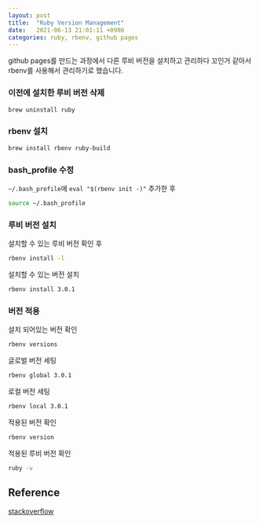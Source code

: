 ```yaml
---
layout: post
title:  "Ruby Version Management"
date:   2021-06-13 21:01:11 +0900
categories: ruby, rbenv, github pages
---
```

github pages를 만드는 과정에서 다른 루비 버전을 설치하고 관리하다 꼬인거 같아서 rbenv를 사용해서 관리하기로 했습니다.

### 이전에 설치한 루비 버전 삭제

```bash
brew uninstall ruby
```

### rbenv 설치

```bash
brew install rbenv ruby-build
```

### bash_profile 수정

`~/.bash_profile`에 `eval "$(rbenv init -)"` 추가한 후

```bash
source ~/.bash_profile
```

### 루비 버전 설치

설치할 수 있는 루비 버전 확인 후

```bash
rbenv install -l
```

설치할 수 있는 버전 설치 

```bash
rbenv install 3.0.1
```

### 버전 적용

설치 되어있는 버전 확인

```bash
rbenv versions
```

글로벌 버전 세팅

```bash
rbenv global 3.0.1
```

로컬 버전 세팅

```bash
rbenv local 3.0.1
```

적용된 버전 확인

```bash
rbenv version
```

적용된 루비 버전 확인

```bash
ruby -v
```

## Reference
[stackoverflow](https://stackoverflow.com/questions/61196279/how-to-remove-all-old-ruby-versions-and-version-managers-and-reinstall-a-singl)